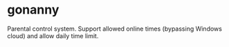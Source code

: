 # gonanny
Parental control system. Support allowed online times (bypassing Windows cloud) and allow daily time limit.
